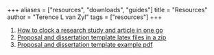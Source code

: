 +++
aliases = ["resources", "downloads", "guides"]
title = "Resources"
author = "Terence L van Zyl"
tags = ["resources"]
+++

1. [How to clock a research study and article in one go](How-to-clock-a-research-study-and-article-in-one-go.pdf)
2. [Proposal and dissertation template latex files in a zip](Proposal_Thesis_2.1.zip)
3. [Proposal and dissertation template example pdf](main.pdf)